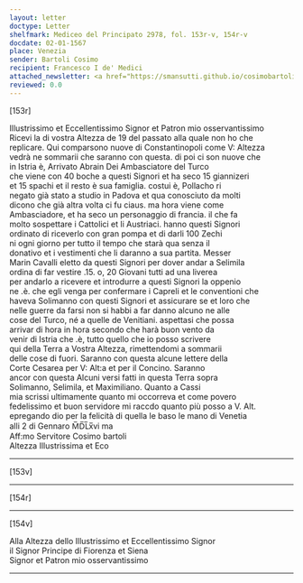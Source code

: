 ```yaml
---
layout: letter
doctype: Letter
shelfmark: Mediceo del Principato 2978, fol. 153r-v, 154r-v
docdate: 02-01-1567
place: Venezia
sender: Bartoli Cosimo
recipient: Francesco I de' Medici
attached_newsletter: <a href="https://smansutti.github.io/cosimobartoli/texts/3079_203/">3079_203</a>
reviewed: 0.0
---
```


[153r]  
  
  
Illustrissimo et Eccellentissimo Signor et Patron mio osservantissimo  
Ricevi la di vostra Altezza de 19 del passato alla quale non ho che  
replicare. Qui comparsono nuove di Constantinopoli come V: Altezza  
vedrà ne sommarii che saranno con questa. di poi ci son nuove che  
in Istria è, Arrivato Abrain Dei Ambasciatore del Turco  
che viene con 40 boche a questi Signori et ha seco 15 giannizeri  
et 15 spachi et il resto è sua famiglia. costui è, Pollacho ri  
negato già stato a studio in Padova et qua conosciuto da molti  
dicono che già altra volta ci fu ciaus. ma hora viene come  
Ambasciadore, et ha seco un personaggio di francia. il che fa  
molto sospettare i Cattolici et li Austriaci. hanno questi Signori  
ordinato di riceverlo con gran pompa et di darli 100 Zechi  
ni ogni giorno per tutto il tempo che starà qua senza il  
donativo et i vestimenti che li daranno a sua partita. Messer  
Marin Cavalli eletto da questi Signori per dover andar a Selimila  
ordina di far vestire .15. o, 20 Giovani tutti ad una liverea  
per andarlo a ricevere et introdurre a questi Signori la oppenio  
ne .è. che egli venga per confermare i Capreli et le conventioni che  
haveva Solimanno con questi Signori et assicurare se et loro che  
nelle guerre da farsi non si habbi a far danno alcuno ne alle  
cose del Turco, né a quelle de Venitiani. aspettasi che possa  
arrivar di hora in hora secondo che harà buon vento da  
venir di Istria che .è, tutto quello che io posso scrivere  
qui della Terra a Vostra Altezza, rimettendomi a sommarii  
delle cose di fuori. Saranno con questa alcune lettere della  
Corte Cesarea per V: Alt:a et per il Concino. Saranno  
ancor con questa Alcuni versi fatti in questa Terra sopra  
Solimanno, Selimila, et Maximiliano. Quanto a Cassi  
mia scrissi ultimamente quanto mi occorreva et come povero  
fedelissimo et buon servidore mi raccdo quanto più posso a V. Alt.  
epregando dio per la felicità di quella le baso le mano di Venetia  
alli 2 di Gennaro M̅D̅L̅x̅vi ma  
Aff:mo Servitore Cosimo bartoli  
Altezza Illustrissima et Eco  
  
---  

[153v]  
  
  
  
---  

[154r]  
  
  
  
---  

[154v]  
  
  
Alla Altezza dello Illustrissimo et Eccellentissimo Signor  
il Signor Principe di Fiorenza et Siena  
Signor et Patron mio osservantissimo  
  
---  

